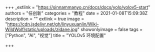 +++
_extlink = "https://sinnammanyo.cn/docs/docs/yolo/yolov5-start"
authors = "任创新"
categories = "教程"
date = 2021-01-08T15:09:38Z
description = ""
extlink = true
image = "https://cdn.jsdelivr.net/gh/linyuxuanlin/Wiki-WildWolf/static/uploads/zidane.jpg"
showonlyimage = false
tags = ["Python", "AI", "视觉"]
title = "YOLOv5 环境配置"

+++
